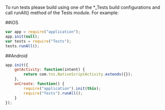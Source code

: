 ﻿To run tests please build using one of the *_Tests build configurations and call runAll() method of the Tests module. For example:

##iOS
```js
var app = require("application");
app.init(null);
var tests = require("Tests");
tests.runAll();
```

##Android
```js
app.init({
	getActivity: function(intent) {
		return com.tns.NativeScriptActivity.extends({});
	},
	onCreate: function() {
		require("application").init(this);
		require("Tests").runAll();
	} 
});
```